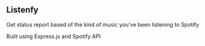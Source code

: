 ## Listenfy

Get status report based of the kind of music you've been listening to Spotify

Built using Express.js and Spotify API